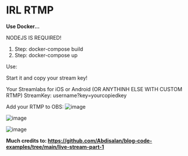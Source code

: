 # IRL RTMP

**Use Docker...**

NODEJS IS REQUIRED!

1. Step: docker-compose build
2. Step: docker-compose up

Use:

Start it and copy your stream key!

Your Streamlabs for iOS or Android (OR ANYTHINH ELSE WITH CUSTOM RTMP) StreamKey: username?key=yourcopiedkey

Add your RTMP to OBS:
![image](https://github.com/DieserGhost/IRLStream-RTMP/assets/144170441/10977e84-0755-4042-81a0-df9e9a0a7670)

![image](https://github.com/DieserGhost/IRLStream-RTMP/assets/144170441/ca5e67b7-7722-4e92-be66-8659c8e29ecd)

![image](https://github.com/DieserGhost/IRLStream-RTMP/assets/144170441/07a4b488-f010-4fa6-9dc0-520d39b7a41e)


**Much credits to: https://github.com/Abdisalan/blog-code-examples/tree/main/live-stream-part-1**
